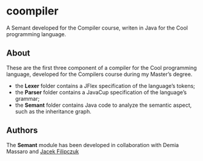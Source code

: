 # coompiler
A Semant developed for the Compiler course, writen in Java for the Cool programming language.

## About
These are the first three component of a compiler for the Cool programming language, developed for the Compilers
course during my Master’s degree.

 - the **Lexer** folder contains a JFlex specification of the language’s tokens;
 - the **Parser** folder contains a JavaCup specification of the language’s grammar;
 - the **Semant** folder contains Java code to analyze the semantic aspect, such as the inheritance graph.

## Authors
The **Semant** module has been developed in collaboration with Demia Massaro and [Jacek Filipczuk](http://github.com/jacekfilipczuk)
